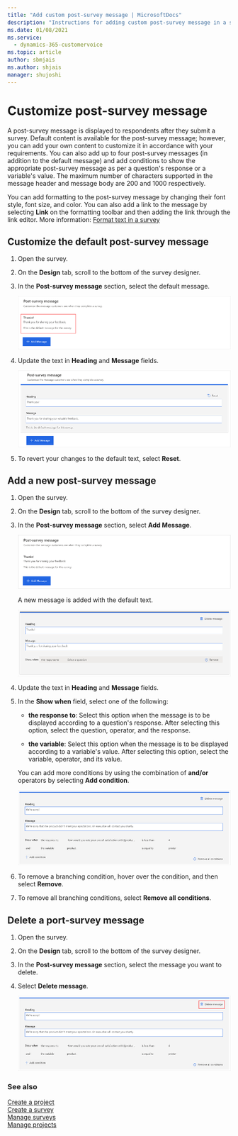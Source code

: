 ```yaml
---
title: "Add custom post-survey message | MicrosoftDocs"
description: "Instructions for adding custom post-survey message in a survey created with Dynamics 365 Customer Voice."
ms.date: 01/08/2021
ms.service: 
  - dynamics-365-customervoice
ms.topic: article
author: sbmjais
ms.author: shjais
manager: shujoshi
---
```


# Customize post-survey message

A post-survey message is displayed to respondents after they submit a survey. Default content is available for the post-survey message; however, you can add your own content to customize it in accordance with your requirements. You can also add up to four post-survey messages (in addition to the default message) and add conditions to show the appropriate post-survey message as per a question's response or a variable's value. The maximum number of characters supported in the message header and message body are 200 and 1000 respectively.

You can add formatting to the post-survey message by changing their font style, font size, and color. You can also add a link to the message by selecting **Link** on the formatting toolbar and then adding the link through the link editor. More information: [Format text in a survey](survey-text-format.md)

## Customize the default post-survey message

1. Open the survey.

2. On the **Design** tab, scroll to the bottom of the survey designer.

3. In the **Post-survey message** section, select the default message.

    ![Select default post-survey message](media/select-default-message.png "Select default post-survey message")

4. Update the text in **Heading** and **Message** fields.

    ![Update default post-survey message](media/update-default-message.png "Update default post-survey message")

5. To revert your changes to the default text, select **Reset**.

## Add a new post-survey message

1. Open the survey.

2. On the **Design** tab, scroll to the bottom of the survey designer.

3. In the **Post-survey message** section, select **Add Message**.

    ![Add a new post-survey message](media/select-add-message.png "Add a new post-survey message")

    A new message is added with the default text.

    ![New post-survey message](media/new-message-added.png "New post-survey message")

4. Update the text in **Heading** and **Message** fields.

5. In the **Show when** field, select one of the following:

    - **the response to**: Select this option when the message is to be displayed according to a question's response. After selecting this option, select the question, operator, and the response.

    - **the variable**: Select this option when the message is to be displayed according to a variable's value. After selecting this option, select the variable, operator, and its value.

    You can add more conditions by using the combination of **and/or** operators by selecting **Add condition**.

    ![Multiple conditions added](media/message-multiple-conditions.png "Multiple conditions added")

6. To remove a branching condition, hover over the condition, and then select **Remove**.

7. To remove all branching conditions, select **Remove all conditions**.

## Delete a port-survey message

1. Open the survey.

2. On the **Design** tab, scroll to the bottom of the survey designer.

3. In the **Post-survey message** section, select the message you want to delete.

4. Select **Delete message**.

    ![Delete message](media/delete-message.png "Delete message")

### See also

[Create a project](create-project.md)<br>
[Create a survey](create-survey.md)<br>
[Manage surveys](manage-surveys.md)<br>
[Manage projects](manage-projects.md)
